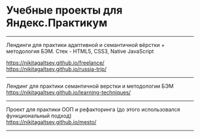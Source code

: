 # Учебные проекты для Яндекс.Практикум
***
Лендинги для практики адаптивной и семантичной вёрстки + методология БЭМ. Стек - HTML5, CSS3, Native JavaScript

https://nikitagaltsev.github.io/freelance/  
https://nikitagaltsev.github.io/russia-trip/  
***
Лендинг для практики семантичной верстки и методологии БЭМ  
https://nikitagaltsev.github.io/learning-techniques/  
***
Проект для практики ООП и рефакторинга (до этого использовался функциональный подход)  
https://nikitagaltsev.github.io/mesto/  
***

